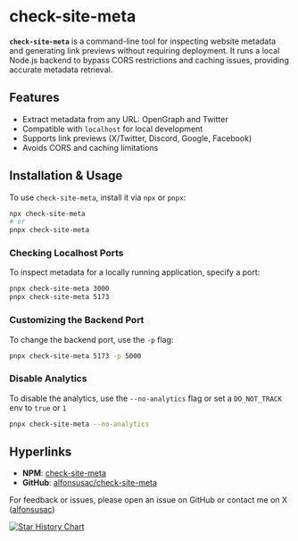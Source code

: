 # check-site-meta

**`check-site-meta`** is a command-line tool for inspecting website metadata and generating link previews without requiring deployment. It runs a local Node.js backend to bypass CORS restrictions and caching issues, providing accurate metadata retrieval.

## Features

- Extract metadata from any URL: OpenGraph and Twitter
- Compatible with `localhost` for local development
- Supports link previews (X/Twitter, Discord, Google, Facebook)
- Avoids CORS and caching limitations

## Installation & Usage

To use `check-site-meta`, install it via `npx` or `pnpx`:

```sh
npx check-site-meta
# or
pnpx check-site-meta
```

### Checking Localhost Ports

To inspect metadata for a locally running application, specify a port:

```sh
pnpx check-site-meta 3000
pnpx check-site-meta 5173
```

### Customizing the Backend Port

To change the backend port, use the `-p` flag:

```sh
pnpx check-site-meta 5173 -p 5000
```

### Disable Analytics

To disable the analytics, use the `--no-analytics` flag or set a `DO_NOT_TRACK` env to `true` or `1`

```sh
pnpx check-site-meta --no-analytics
```

## Hyperlinks

- **NPM**: [check-site-meta](https://www.npmjs.com/package/check-site-meta)
- **GitHub**: [alfonsusac/check-site-meta](https://github.com/alfonsusac/check-site-meta)

For feedback or issues, please open an issue on GitHub or contact me on X ([alfonsusac](https://x.com/alfonsusac))

<a href="https://www.star-history.com/#alfonsusac/check-site-meta&Date">
 <picture>
   <source media="(prefers-color-scheme: dark)" srcset="https://api.star-history.com/svg?repos=alfonsusac/check-site-meta&type=Date&theme=dark" />
   <source media="(prefers-color-scheme: light)" srcset="https://api.star-history.com/svg?repos=alfonsusac/check-site-meta&type=Date" />
   <img alt="Star History Chart" src="https://api.star-history.com/svg?repos=alfonsusac/check-site-meta&type=Date" />
 </picture>
</a>